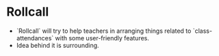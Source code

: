 Rollcall
========

<ul>
 <li>`Rollcall` will try to help teachers in arranging things related to `class-attendances` with some user-friendly features.
<br></li>
 <li>Idea behind it is surrounding.</li>
</ul>
